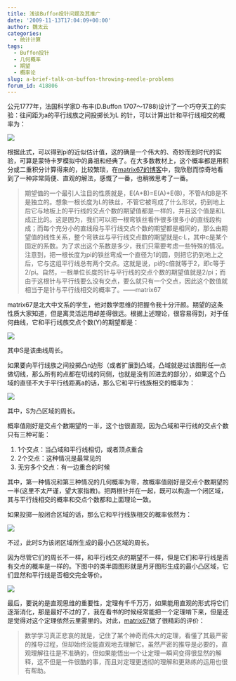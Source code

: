 ```yaml
---
title: 浅谈Buffon投针问题及其推广
date: '2009-11-13T17:04:09+00:00'
author: 魏太云
categories:
  - 统计计算
tags:
  - Buffon投针
  - 几何概率
  - 期望
  - 概率论
slug: a-brief-talk-on-buffon-throwing-needle-problems
forum_id: 418806
---
```


公元1777年，法国科学家D·布丰(D.Buffon 1707～1788)设计了一个巧夺天工的实验：往间距为a的平行线族之间投掷长为L 的针，可以计算出针和平行线相交的概率为：

![](https://web.archive.org/web/20110613061446/http://taiyun.cos.name/wp-content/uploads/2009/11/pi_2ltopia.png)

根据此式，可以得到pi的近似估计值，这的确是一个伟大的、奇妙而划时代的实验，可算是蒙特卡罗模拟中的鼻祖和经典了。在大多数教材上，这个概率都是用积分或二重积分计算得来的，比较繁琐，在[matrix67的博客](http://www.matrix67.com/blog/archives/2494)中，我欣慰而惊奇地看到了一种非常简便、直观的解法，感慨了一番，也稍微思考了一番。

> 期望值的一个最引人注目的性质就是，E(A+B)=E(A)+E(B)，不管A和B是不是独立的。想象一根长度为L的铁丝，不管它被弯成了什么形状，扔到地上后它与地板上的平行线的交点个数的期望值都是一样的，并且这个值是和L成正比的。这是因为，我们可以把一根弯铁丝看作很多很多小的直线段构成；而每个充分小的直线段与平行线交点个数的期望都是相同的，那么由期望值的线性关系，整个弯铁丝与平行线交点数的期望就是c·L，其中c是某个固定的系数。为了求出这个系数是多少，我们只需要考虑一些特殊的情况。注意到，把一根长度为pi的铁丝弯成一个直径为1的圆，则把它扔到地上之后，它与这组平行线总有两个交点。这就是说，pi的c倍就等于2，即c等于2/pi。自然，一根单位长度的针与平行线的交点个数的期望值就是2/pi；而由于这根针与平行线要么没有交点，要么就只有一个交点，因此这个数值就相当于是针与平行线相交的概率了。——matrix67

<!--more-->matrix67是北大中文系的学生，他对数学思维的把握令我十分汗颜。期望的这条性质大家知道，但是离灵活运用却差得很远。根据上述理论，很容易得到，对于任何曲线，它和平行线族交点个数(Y)的期望都是：

![](https://web.archive.org/web/20110613061446/http://taiyun.cos.name/wp-content/uploads/2009/11/pi_2ltopia.png)

其中S是该曲线周长。

如果要向平行线族之间投掷凸n边形（或者扩展到凸域，凸域就是过该图形任一点做切线，那么所有的点都在切线的同侧，也就是没有凹进去的部分），如果这个凸域的直径不大于平行线距离a的话，那么它和平行线族相交的概率为：

![](https://web.archive.org/web/20110613061446/http://taiyun.cos.name/wp-content/uploads/2009/11/pi_2ltopia.png)

其中，S为凸区域的周长。

概率值刚好是交点个数期望的一半，这个也很直观，因为凸域和平行线的交点个数只有三种可能：

1. 1个交点：当凸域和平行线相切，或者顶点重合
1. 2个交点：这种情况是最常见的
1. 无穷多个交点：有一边重合的时候

其中，第一种情况和第三种情况的几何概率为零，故概率值刚好是交点个数期望的一半(这里不太严谨，望大家指教)。把两根针并在一起，既可以构造一个闭区域，其与平行线相交的概率和交点个数都和上面理论一致。

如果投掷一般闭合区域的话，那么它和平行线族相交的概率依然为：

![](https://web.archive.org/web/20110613061446/http://taiyun.cos.name/wp-content/uploads/2009/11/pi_2ltopia.png)

不过，此时S为该闭区域所生成的最小凸区域的周长。

因为尽管它们的周长不一样，和平行线交点的期望不一样，但是它们和平行线是否有交点的概率是一样的。下图中的类半圆图形就是月牙图形生成的最小凸区域，它们显然和平行线是否相交完全等价。

![](https://uploads.cosx.org/2009/11/semicircle2.gif)

最后，要说的是直观思维的重要性，定理有千千万万，如果能用直观的形式将它们逐渐消化，那是最好不过的了，我在看书的时候经常能把一个定理啃下来，但是还是觉得对这个定理依然云里雾里的。对此，[matrix67](http://www.matrix67.com/blog/archives/2494)做了很精彩的评价：

> 数学学习真正悲哀的就是，记住了某个神奇而伟大的定理，看懂了其最严密的推导过程，但却始终没能直观地去理解它。虽然严密的推导是必要的，直观理解往往是不准确的，但如果能悟出一个让定理一瞬间变得很显然的解释，这不但是一件很酷的事，而且对定理更透彻的理解和更熟练的运用也很有帮助。
